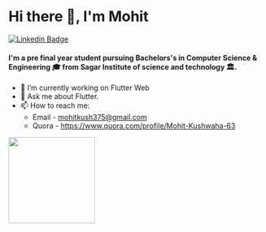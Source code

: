 ### <h1>Hi there 👋, I'm Mohit</h1>

[![Linkedin Badge](https://img.shields.io/badge/-LinkedIn-0e76a8?style=flat-square&logo=Linkedin&logoColor=white)](https://www.linkedin.com/in/mohit-kushwaha/)

<h4>I'm a pre final year student pursuing Bachelors's in Computer Science & Engineering 🎓 from Sagar Institute of science and technology 🏛.</h4>

- 🔭  I’m currently working on Flutter Web
- 💬  Ask me about Flutter.
- 📫  How to reach me: 
  - Email - mohitkush375@gmail.com
  - Quora - https://www.quora.com/profile/Mohit-Kushwaha-63
<!--
- 🌱 I’m currently learning ...
- 👯 I’m looking to collaborate on ...
- 🤔 I’m looking for help with ...
- 😄 Pronouns: ...
- ⚡ Fun fact: ...
-->
<div>
  <img height="170" align="left" src="https://github-readme-stats.vercel.app/api?username=mohit-codes&count_private=true&include_all_commits=true" />
</div>

